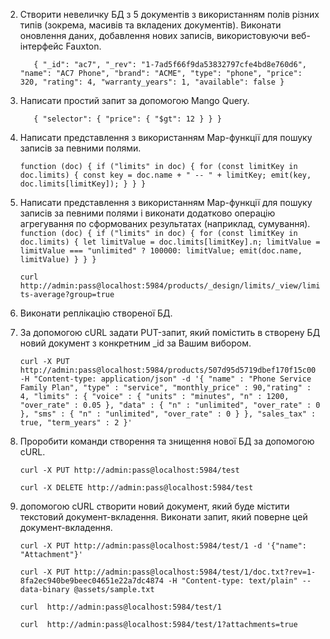 2. Створити невеличку БД з 5 документів з використанням полів різних типів
   (зокрема, масивів та вкладених документів). Виконати оновлення даних,
   добавлення нових записів, використовуючи веб-інтерфейс Fauxton.

   `   {
   "_id": "ac7",
   "_rev": "1-7ad5f66f9da53832797cfe4bd8e760d6",
   "name": "AC7 Phone",
   "brand": "ACME",
   "type": "phone",
   "price": 320,
   "rating": 4,
   "warranty_years": 1,
   "available": false
   }`
3. Написати простий запит за допомогою Mango Query.

   `   {
   "selector": {
   "price": {
   "$gt": 12
   }
   }
   }`
4. Написати представлення з використанням Map-функції для пошуку записів за
   певними полями.

   `function (doc) {
   if ("limits" in doc) {
   for (const limitKey in doc.limits) {
   const key = doc.name + " -- " + limitKey;
   emit(key, doc.limits[limitKey]);
   }
   }
   }`
5. Написати представлення з використанням Map-функції для пошуку записів за
   певними полями і виконати додатково операцію агрегування по сформованих
   результатах (наприклад, сумування).
   `function (doc) {
   if ("limits" in doc) {
   for (const limitKey in doc.limits) {
   let limitValue = doc.limits[limitKey].n;
   limitValue = limitValue === "unlimited" ? 100000: limitValue;
   emit(doc.name, limitValue)
   }
   }
   }`

   `curl http://admin:pass@localhost:5984/products/_design/limits/_view/limits-average?group=true`
6. Виконати реплікацію створеної БД.
7. За допомогою cURL задати PUT-запит, який помістить в створену БД новий
   документ з конкретним _id за Вашим вибором.

   `curl -X PUT http://admin:pass@localhost:5984/products/507d95d5719dbef170f15c00 -H "Content-type: application/json" -d '{ "name" : "Phone Service Family Plan", "type" : "service", "monthly_price" : 90,"rating" : 4, "limits" : { "voice" : { "units" : "minutes", "n" : 1200, "over_rate" : 0.05 }, "data" : { "n" : "unlimited", "over_rate" : 0 }, "sms" : { "n" : "unlimited", "over_rate" : 0 } }, "sales_tax" : true, "term_years" : 2 }'`
8. Проробити команди створення та знищення нової БД за допомогою cURL.
   
   `curl -X PUT http://admin:pass@localhost:5984/test`

   `curl -X DELETE http://admin:pass@localhost:5984/test`
9. допомогою cURL створити новий документ, який буде містити текстовий
   документ-вкладення. Виконати запит, який поверне цей документ-вкладення.

   `curl -X PUT http://admin:pass@localhost:5984/test/1 -d '{"name": "Attachment"}'`

   `curl -X PUT http://admin:pass@localhost:5984/test/1/doc.txt?rev=1-8fa2ec940be9beec04651e22a7dc4874 -H "Content-type: text/plain" --data-binary @assets/sample.txt`

   `curl  http://admin:pass@localhost:5984/test/1`

   `curl  http://admin:pass@localhost:5984/test/1?attachments=true`
